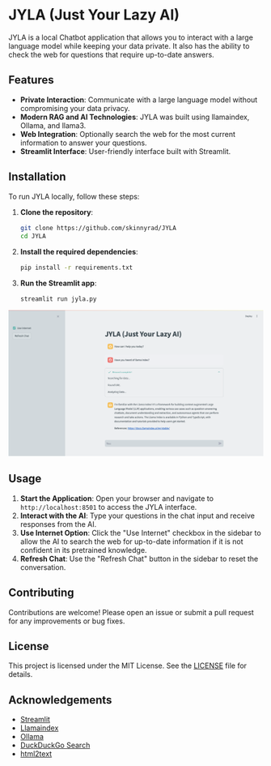 # JYLA (Just Your Lazy AI)

JYLA is a local Chatbot application that allows you to interact with a large language model while keeping your data private. It also has the ability to check the web for questions that require up-to-date answers.

## Features

- **Private Interaction**: Communicate with a large language model without compromising your data privacy.
- **Modern RAG and AI Technologies**: JYLA was built using llamaindex, Ollama, and llama3.
- **Web Integration**: Optionally search the web for the most current information to answer your questions.
- **Streamlit Interface**: User-friendly interface built with Streamlit.

## Installation

To run JYLA locally, follow these steps:

1. **Clone the repository**:
    ```sh
    git clone https://github.com/skinnyrad/JYLA
    cd JYLA
    ```

2. **Install the required dependencies**:
    ```sh
    pip install -r requirements.txt
    ```

3. **Run the Streamlit app**:
    ```sh
    streamlit run jyla.py
    ```

![JYLA-Main](./img/jyla-main.png)

## Usage

1. **Start the Application**: Open your browser and navigate to `http://localhost:8501` to access the JYLA interface.
2. **Interact with the AI**: Type your questions in the chat input and receive responses from the AI.
3. **Use Internet Option**: Click the "Use Internet" checkbox in the sidebar to allow the AI to search the web for up-to-date information if it is not confident in its pretrained knowledge.
4. **Refresh Chat**: Use the "Refresh Chat" button in the sidebar to reset the conversation.

## Contributing

Contributions are welcome! Please open an issue or submit a pull request for any improvements or bug fixes.

## License

This project is licensed under the MIT License. See the [LICENSE](LICENSE) file for details.

## Acknowledgements

- [Streamlit](https://streamlit.io/)
- [Llamaindex](https://www.llamaindex.ai/)
- [Ollama](https://ollama.com/)
- [DuckDuckGo Search](https://duckduckgo.com/)
- [html2text](https://github.com/Alir3z4/html2text)
